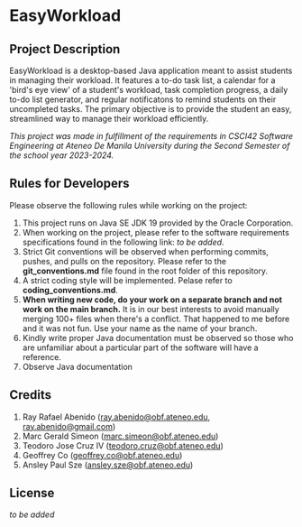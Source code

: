 # EasyWorkload

## Project Description
EasyWorkload is a desktop-based Java application meant to assist students in managing their workload. It features a to-do task list, a calendar for a 'bird's eye view' of a student's workload, task completion progress, a daily to-do list generator, and regular notificatons to remind students on their uncompleted tasks. The primary objective is to provide the student an easy, streamlined way to manage their workload efficiently.

*This project was made in fulfillment of the requirements in CSCI42 Software Engineering at Ateneo De Manila University during the Second Semester of the school year 2023-2024.*

## Rules for Developers
Please observe the following rules while working on the project:
1. This project runs on Java SE JDK 19 provided by the Oracle Corporation.
2. When working on the project, please refer to the software requirements specifications found in the following link: *to be added*.
3. Strict Git conventions will be observed when performing commits, pushes, and pulls on the repository. Please refer to the **git_conventions.md** file found in the root folder of this repository.
4. A strict coding style will be implemented. Pelase refer to **coding_conventions.md**.
5. **When writing new code, do your work on a separate branch and not work on the main branch.** It is in our best interests to avoid manually merging 100+ files when there's a conflict. That happened to me before and it was not fun. Use your name as the name of your branch.
6. Kindly write proper Java documentation must be observed so those who are unfamiliar about a particular part of the software will have a reference.
7. Observe Java documentation

## Credits
1. Ray Rafael Abenido (ray.abenido@obf.ateneo.edu, ray.abenido@gmail.com)
2. Marc Gerald Simeon (marc.simeon@obf.ateneo.edu)
3. Teodoro Jose Cruz IV (teodoro.cruz@obf.ateneo.edu)
4. Geoffrey Co (geoffrey.co@obf.ateneo.edu)
5. Ansley Paul Sze (ansley.sze@obf.ateneo.edu)

## License
*to be added*